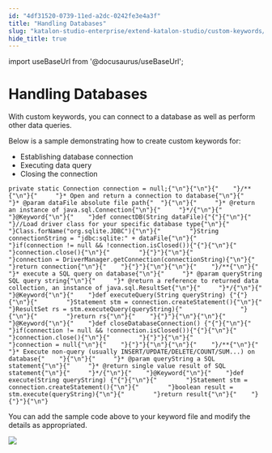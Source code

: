 ```yaml
---
id: "4df31520-0739-11ed-a2dc-0242fe3e4a3f"
title: "Handling Databases"
slug: "katalon-studio-enterprise/extend-katalon-studio/custom-keywords/handling-databases"
hide_title: true
---
```

import useBaseUrl from '@docusaurus/useBaseUrl';

  

# <a id="id" class="anchor_top_offset"/><a id="ariaid-title1" class="anchor_top_offset"/>Handling Databases

  
    
<p xmlns="http://www.w3.org/1999/xhtml" className="p">With custom keywords, you can connect to a database as well as   perform other data queries. </p> 
    
<p xmlns="http://www.w3.org/1999/xhtml" className="p">Below is a sample demonstrating how to create custom keywords   for:</p> 
    
<ul xmlns="http://www.w3.org/1999/xhtml" className="ul">   <li className="li">Establishing database connection</li>   <li className="li">Executing data query</li>   <li className="li">Closing the connection</li> </ul> 
          
<pre xmlns="http://www.w3.org/1999/xhtml" className="pre codeblock"><code>private static Connection connection = null;{"\n"}{"\n"}{"    "}/**{"\n"}{"     "}* Open and return a connection to database{"\n"}{"     "}* @param dataFile absolute file path{"  "}{"\n"}{"     "}* @return an instance of java.sql.Connection{"\n"}{"     "}*/{"\n"}{"    "}@Keyword{"\n"}{"    "}def connectDB(String dataFile){"{"}{"\n"}{"        "}//Load driver class for your specific database type{"\n"}{"        "}Class.forName("org.sqlite.JDBC"){"\n"}{"        "}String connectionString = "jdbc:sqlite:" + dataFile{"\n"}{"        "}if(connection != null &amp;&amp; !connection.isClosed()){"{"}{"\n"}{"            "}connection.close(){"\n"}{"        "}{"}"}{"\n"}{"        "}connection = DriverManager.getConnection(connectionString){"\n"}{"        "}return connection{"\n"}{"    "}{"}"}{"\n"}{"\n"}{"    "}/**{"\n"}{"     "}* execute a SQL query on database{"\n"}{"     "}* @param queryString SQL query string{"\n"}{"     "}* @return a reference to returned data collection, an instance of java.sql.ResultSet{"\n"}{"     "}*/{"\n"}{"    "}@Keyword{"\n"}{"    "}def executeQuery(String queryString) {"{"}{"\n"}{"        "}Statement stm = connection.createStatement(){"\n"}{"        "}ResultSet rs = stm.executeQuery(queryString){"                "}{"\n"}{"        "}return rs{"\n"}{"    "}{"}"}{"\n"}{"\n"}{"    "}@Keyword{"\n"}{"    "}def closeDatabaseConnection() {"{"}{"\n"}{"        "}if(connection != null &amp;&amp; !connection.isClosed()){"{"}{"\n"}{"            "}connection.close(){"\n"}{"        "}{"}"}{"\n"}{"        "}connection = null{"\n"}{"    "}{"}"}{"\n"}{"\n"}{"    "}/**{"\n"}{"     "}* Execute non-query (usually INSERT/UPDATE/DELETE/COUNT/SUM...) on database{"    "}{"\n"}{"     "}* @param queryString a SQL statement{"\n"}{"     "}* @return single value result of SQL statement{"\n"}{"     "}*/{"\n"}{"    "}@Keyword{"\n"}{"    "}def execute(String queryString) {"{"}{"\n"}{"        "}Statement stm = connection.createStatement(){"\n"}{"        "}boolean result = stm.execute(queryString){"\n"}{"        "}return result{"\n"}{"    "}{"}"}{"\n"}</code></pre> 
        
<p xmlns="http://www.w3.org/1999/xhtml" className="p">You can add the sample code above to your keyword file and   modify the details as appropriated. </p> 
    
<p xmlns="http://www.w3.org/1999/xhtml" className="p">   <img className="image" src={useBaseUrl("https://github.com/katalon-studio/docs-images/raw/master/katalon-studio/docs/handling-databases/image2017-2-24-113A383A14.png")} /><br /><br /> </p> 
  

